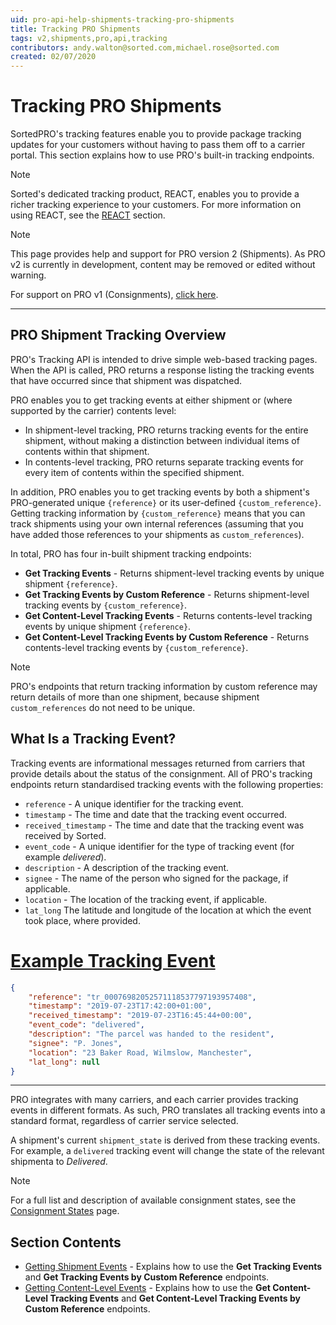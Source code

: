 ```yaml
---
uid: pro-api-help-shipments-tracking-pro-shipments
title: Tracking PRO Shipments
tags: v2,shipments,pro,api,tracking
contributors: andy.walton@sorted.com,michael.rose@sorted.com
created: 02/07/2020
---
```

# Tracking PRO Shipments

SortedPRO's tracking features enable you to provide package tracking updates for your customers without having to pass them off to a carrier portal. This section explains how to use PRO's built-in tracking endpoints.

> [!NOTE]
> Sorted's dedicated tracking product, REACT, enables you to provide a richer tracking experience to your customers. For more information on using REACT, see the [REACT](/react/index.html?v2) section.

> [!NOTE]
> This page provides help and support for PRO version 2 (Shipments). As PRO v2 is currently in development, content may be removed or edited without warning.
>
> For support on PRO v1 (Consignments), [click here](/pro/api/help/introduction.html).  

---

## PRO Shipment Tracking Overview

PRO's Tracking API is intended to drive simple web-based tracking pages. When the API is called, PRO returns a response listing the tracking events that have occurred since that shipment was dispatched. 

PRO enables you to get tracking events at either shipment or (where supported by the carrier) contents level: 

* In shipment-level tracking, PRO returns tracking events for the entire shipment, without making a distinction between individual items of contents within that shipment.
* In contents-level tracking, PRO returns separate tracking events for every item of contents within the specified shipment.

In addition, PRO enables you to get tracking events by both a shipment's PRO-generated unique `{reference}` or its user-defined `{custom_reference}`. Getting tracking information by `{custom_reference}` means that you can track shipments using your own internal references (assuming that you have added those references to your shipments as `custom_references`). 

In total, PRO has four in-built shipment tracking endpoints:

* **Get Tracking Events** - Returns shipment-level tracking events by unique shipment `{reference}`.
* **Get Tracking Events by Custom Reference** - Returns shipment-level tracking events by `{custom_reference}`.
* **Get Content-Level Tracking Events** - Returns contents-level tracking events by unique shipment `{reference}`. 
* **Get Content-Level Tracking Events by Custom Reference** - Returns contents-level tracking events by `{custom_reference}`. 

> [!NOTE]
> PRO's endpoints that return tracking information by custom reference may return details of more than one shipment, because shipment `custom_references` do not need to be unique.

## What Is a Tracking Event?

Tracking events are informational messages returned from carriers that provide details about the status of the consignment. All of PRO's tracking endpoints return standardised tracking events with the following properties:

* `reference` - A unique identifier for the tracking event.
* `timestamp` - The time and date that the tracking event occurred.
* `received_timestamp` - The time and date that the tracking event was received by Sorted.
* `event_code` - A unique identifier for the type of tracking event (for example _delivered_).
* `description` - A description of the tracking event.
* `signee` - The name of the person who signed for the package, if applicable.
* `location` - The location of the tracking event, if applicable.
* `lat_long` The latitude and longitude of the location at which the event took place, where provided.

# [Example Tracking Event](#tab/example-tracking-event)

```json
{
    "reference": "tr_00076982052571118537797193957408",
    "timestamp": "2019-07-23T17:42:00+01:00",
    "received_timestamp": "2019-07-23T16:45:44+00:00",
    "event_code": "delivered",
    "description": "The parcel was handed to the resident",
    "signee": "P. Jones",
    "location": "23 Baker Road, Wilmslow, Manchester",
    "lat_long": null
}
```
---

PRO integrates with many carriers, and each carrier provides tracking events in different formats. As such, PRO translates all tracking events into a standard format, regardless of carrier service selected.

A shipment's current `shipment_state` is derived from these tracking events. For example, a `delivered` tracking event will change the state of the relevant shipmenta to _Delivered_.

> [!NOTE]
>
> For a full list and description of available consignment states, see the [Consignment States](/pro/api/help/consignment_states.html) page.

## Section Contents

* [Getting Shipment Events](/pro/api/shipments/getting_shipment_events.html) - Explains how to use the **Get Tracking Events** and **Get Tracking Events by Custom Reference** endpoints.
* [Getting Content-Level Events](/pro/api/shipments/getting_content_level_events.html) - Explains how to use the **Get Content-Level Tracking Events** and **Get Content-Level Tracking Events by Custom Reference** endpoints.